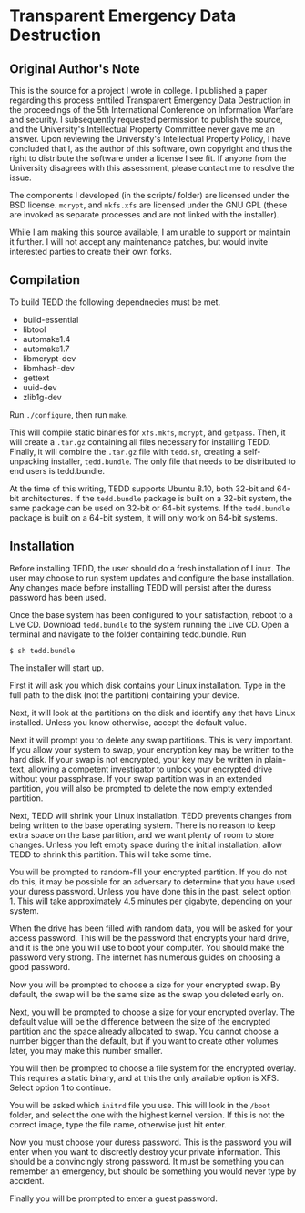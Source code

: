 # Transparent Emergency Data Destruction

## Original Author's Note
This is the source for a project I wrote in college. I published a paper
regarding this process enttiled Transparent Emergency Data Destruction in the
proceedings of the 5th International Conference on Information Warfare and 
security. I subsequently requested permission to publish the source, and the
University's Intellectual Property Committee never gave me an answer. Upon 
reviewing the University's Intellectual Property Policy, I have concluded that
I, as the author of this software, own copyright and thus the right to 
distribute the software under a license I see fit. If anyone from the 
University disagrees with this assessment, please contact me to resolve the 
issue.

The components I developed (in the scripts/ folder) are licensed under the BSD 
license. `mcrypt`, and `mkfs.xfs` are licensed under the GNU GPL (these are
invoked as separate processes and are not linked with the installer).

While I am making this source available, I am unable to support or maintain it 
further. I will not accept any maintenance patches, but would invite interested
parties to create their own forks.

## Compilation

To build TEDD the following dependnecies must be met.

* build-essential
* libtool
* automake1.4
* automake1.7
* libmcrypt-dev
* libmhash-dev
* gettext
* uuid-dev
* zlib1g-dev

Run `./configure`, then run `make`.

This will compile static binaries for `xfs.mkfs`, `mcrypt`, and `getpass`.
Then, it will create a `.tar.gz` containing all files necessary for installing
TEDD. Finally, it will combine the `.tar.gz` file with `tedd.sh`, creating a
self-unpacking installer, `tedd.bundle`. The only file that needs to be
distributed to end users is tedd.bundle.

At the time of this writing, TEDD supports Ubuntu 8.10, both 32-bit and 64-bit 
architectures. If the `tedd.bundle` package is built on a 32-bit system, the
same package can be used on 32-bit or 64-bit systems. If the `tedd.bundle`
package is built on a 64-bit system, it will only work on 64-bit systems.

## Installation

Before installing TEDD, the user should do a fresh installation of Linux. The 
user may choose to run system updates and configure the base installation. Any 
changes made before installing TEDD will persist after the duress password has 
been used.

Once the base system has been configured to your satisfaction, reboot to a Live
CD. Download `tedd.bundle` to the system running the Live CD. Open a terminal
and navigate to the folder containing tedd.bundle. Run

    $ sh tedd.bundle

The installer will start up.

First it will ask you which disk contains your Linux installation. Type in the
full path to the disk (not the partition) containing your device.

Next, it will look at the partitions on the disk and identify any that have
Linux installed. Unless you know otherwise, accept the default value.

Next it will prompt you to delete any swap partitions. This is very important.
If you allow your system to swap, your encryption key may be written to the hard
disk. If your swap is not encrypted, your key may be written in plain-text, 
allowing a competent investigator to unlock your encrypted drive without your
passphrase. If your swap partition was in an extended partition, you will also 
be prompted to delete the now empty extended partition.

Next, TEDD will shrink your Linux installation. TEDD prevents changes from 
being written to the base operating system. There is no reason to keep extra
space on the base partition, and we want plenty of room to store changes. Unless
you left empty space during the initial installation, allow TEDD to shrink this
partition. This will take some time.

You will be prompted to random-fill your encrypted partition. If you do not do
this, it may be possible for an adversary to determine that you have used your
duress password. Unless you have done this in the past, select option 1. This 
will take approximately 4.5 minutes per gigabyte, depending on your system.

When the drive has been filled with random data, you will be asked for your 
access password. This will be the password that encrypts your hard drive, and it
is the one you will use to boot your computer. You should make the password very
strong. The internet has numerous guides on choosing a good password.

Now you will be prompted to choose a size for your encrypted swap. By default,
the swap will be the same size as the swap you deleted early on.

Next, you will be prompted to choose a size for your encrypted overlay. The 
default value will be the difference between the size of the encrypted partition
and the space already allocated to swap. You cannot choose a number bigger than
the default, but if you want to create other volumes later, you may make this 
number smaller.

You will then be prompted to choose a file system for the encrypted overlay.
This requires a static binary, and at this the only available option is XFS.
Select option 1 to continue.

You will be asked which `initrd` file you use. This will look in the `/boot`
folder, and select the one with the highest kernel version. If this is not the
correct image, type the file name, otherwise just hit enter.

Now you must choose your duress password. This is the password you will enter
when you want to discreetly destroy your private information. This should be a
convincingly strong password. It must be something you can remember an
emergency, but should be something you would never type by accident.

Finally you will be prompted to enter a guest password.
